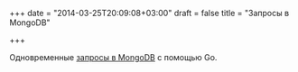 +++
date = "2014-03-25T20:09:08+03:00"
draft = false
title = "Запросы в MongoDB"

+++

<p>Одновременные&nbsp;<a href="http://blog.mongodb.org/post/80579086742/running-mongodb-queries-concurrently-with-go">запросы в MongoDB</a> с помощью Go.</p>

